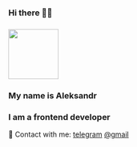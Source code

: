 ### Hi there 👋🏼

### <img src='https://media.giphy.com/media/arjWhhUEu1Nvi9l8X3/giphy.gif' width='100px'>


### My name is Aleksandr ###
### I am a frontend developer ###





📩 Contact with me: 
[telegram](https://t.me/Aleksandrn97) 
[@gmail](alexandrnemchenko97@gmail.com)




<!--
**Alexandrn97/Alexandrn97** is a ✨ _special_ ✨ repository because its `README.md` (this file) appears on your GitHub profile.

Here are some ideas to get you started:

- 🔭 I’m currently working on ...
- 🌱 I’m currently learning ...
- 👯 I’m looking to collaborate on ...
- 🤔 I’m looking for help with ...
- 💬 Ask me about ...
- 📫 How to reach me: ...
- 😄 Pronouns: ...
- ⚡ Fun fact: ...
-->
